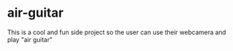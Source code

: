 # air-guitar
This is a cool and fun side project so the user can use their webcamera and play "air guitar"
